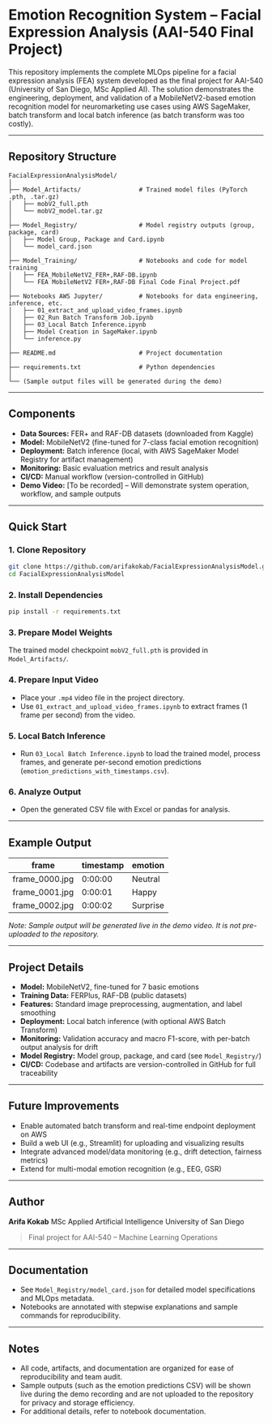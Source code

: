 # Emotion Recognition System – Facial Expression Analysis (AAI-540 Final Project)

This repository implements the complete MLOps pipeline for a facial expression analysis (FEA) system developed as the final project for AAI-540 (University of San Diego, MSc Applied AI). The solution demonstrates the engineering, deployment, and validation of a MobileNetV2-based emotion recognition model for neuromarketing use cases using AWS SageMaker, batch transform and local batch inference (as batch transform was too costly).

---

## Repository Structure

```
FacialExpressionAnalysisModel/
│
├── Model_Artifacts/                # Trained model files (PyTorch .pth, .tar.gz)
│   ├── mobV2_full.pth
│   └── mobV2_model.tar.gz
│
├── Model_Registry/                 # Model registry outputs (group, package, card)
│   ├── Model Group, Package and Card.ipynb
│   └── model_card.json
│
├── Model_Training/                 # Notebooks and code for model training
│   ├── FEA_MobileNetV2_FER+,RAF-DB.ipynb
│   └── FEA MobileNetV2 FER+,RAF-DB Final Code Final Project.pdf
│
├── Notebooks AWS Jupyter/          # Notebooks for data engineering, inference, etc.
│   ├── 01_extract_and_upload_video_frames.ipynb
│   ├── 02_Run Batch Transform Job.ipynb
│   ├── 03_Local Batch Inference.ipynb
│   ├── Model Creation in SageMaker.ipynb
│   └── inference.py
│
├── README.md                       # Project documentation
│
├── requirements.txt                # Python dependencies
│
└── (Sample output files will be generated during the demo)
```

---

## Components

* **Data Sources:** FER+ and RAF-DB datasets (downloaded from Kaggle)
* **Model:** MobileNetV2 (fine-tuned for 7-class facial emotion recognition)
* **Deployment:** Batch inference (local, with AWS SageMaker Model Registry for artifact management)
* **Monitoring:** Basic evaluation metrics and result analysis
* **CI/CD:** Manual workflow (version-controlled in GitHub)
* **Demo Video:** \[To be recorded] – Will demonstrate system operation, workflow, and sample outputs

---

## Quick Start

### 1. Clone Repository

```bash
git clone https://github.com/arifakokab/FacialExpressionAnalysisModel.git
cd FacialExpressionAnalysisModel
```

### 2. Install Dependencies

```bash
pip install -r requirements.txt
```

### 3. Prepare Model Weights

The trained model checkpoint `mobV2_full.pth` is provided in `Model_Artifacts/`.

### 4. Prepare Input Video

* Place your `.mp4` video file in the project directory.
* Use `01_extract_and_upload_video_frames.ipynb` to extract frames (1 frame per second) from the video.

### 5. Local Batch Inference

* Run `03_Local Batch Inference.ipynb` to load the trained model, process frames, and generate per-second emotion predictions (`emotion_predictions_with_timestamps.csv`).

### 6. Analyze Output

* Open the generated CSV file with Excel or pandas for analysis.

---

## Example Output

| frame           | timestamp | emotion  |
| --------------- | --------- | -------- |
| frame\_0000.jpg | 0:00:00   | Neutral  |
| frame\_0001.jpg | 0:00:01   | Happy    |
| frame\_0002.jpg | 0:00:02   | Surprise |

*Note: Sample output will be generated live in the demo video. It is not pre-uploaded to the repository.*

---

## Project Details

* **Model:** MobileNetV2, fine-tuned for 7 basic emotions
* **Training Data:** FERPlus, RAF-DB (public datasets)
* **Features:** Standard image preprocessing, augmentation, and label smoothing
* **Deployment:** Local batch inference (with optional AWS Batch Transform)
* **Monitoring:** Validation accuracy and macro F1-score, with per-batch output analysis for drift
* **Model Registry:** Model group, package, and card (see `Model_Registry/`)
* **CI/CD:** Codebase and artifacts are version-controlled in GitHub for full traceability

---

## Future Improvements

* Enable automated batch transform and real-time endpoint deployment on AWS
* Build a web UI (e.g., Streamlit) for uploading and visualizing results
* Integrate advanced model/data monitoring (e.g., drift detection, fairness metrics)
* Extend for multi-modal emotion recognition (e.g., EEG, GSR)

---

## Author

**Arifa Kokab**
MSc Applied Artificial Intelligence
University of San Diego

> Final project for AAI-540 – Machine Learning Operations

---

## Documentation

* See `Model_Registry/model_card.json` for detailed model specifications and MLOps metadata.
* Notebooks are annotated with stepwise explanations and sample commands for reproducibility.

---

## Notes

* All code, artifacts, and documentation are organized for ease of reproducibility and team audit.
* Sample outputs (such as the emotion predictions CSV) will be shown live during the demo recording and are not uploaded to the repository for privacy and storage efficiency.
* For additional details, refer to notebook documentation.

